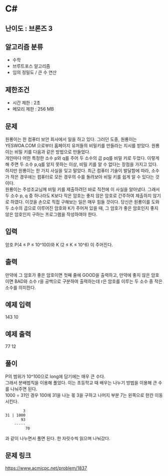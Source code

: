 # C#

## 난이도 : 브론즈 3

## 알고리즘 분류
  - 수학
  - 브루트포스 알고리즘
  - 임의 정밀도 / 큰 수 연산

## 제한조건
  - 시간 제한 : 2초
  - 메모리 제한 : 256 MB

## 문제
원룡이는 한 컴퓨터 보안 회사에서 일을 하고 있다. 그러던 도중, 원룡이는 YESWOA.COM 으로부터 홈페이지 유저들의 비밀키를 만들라는 지시를 받았다. 원룡이는 비밀 키를 다음과 같은 방법으로 만들었다.<br/>
개인마다 어떤 특정한 소수 p와 q를 주어 두 소수의 곱 pq를 비밀 키로 두었다. 이렇게 해 주면 두 소수 p,q를 알지 못하는 이상, 비밀 키를 알 수 없다는 장점을 가지고 있다.<br/>
하지만 원룡이는 한 가지 사실을 잊고 말았다. 최근 컴퓨터 기술이 발달함에 따라, 소수가 작은 경우에는 컴퓨터로 모든 경우의 수를 돌려보아 비밀 키를 쉽게 알 수 있다는 것이다.<br/>
원룡이는 주성조교님께 비밀 키를 제출하려던 바로 직전에 이 사실을 알아냈다. 그래서 두 소수 p, q 중 하나라도 K보다 작은 암호는 좋지 않은 암호로 간주하여 제출하지 않기로 하였다. 이것을 손으로 직접 구해보는 일은 매우 힘들 것이다. 당신은 원룡이를 도와 두 소수의 곱으로 이루어진 암호와 K가 주어져 있을 때, 그 암호가 좋은 암호인지 좋지 않은 암호인지 구하는 프로그램을 작성하여야 한다.<br/>

## 입력
암호 P(4 ≤ P ≤ 10^100)와 K (2 ≤ K ≤ 10^6) 이 주어진다.<br/>

## 출력
만약에 그 암호가 좋은 암호이면 첫째 줄에 GOOD을 출력하고, 만약에 좋지 않은 암호이면 BAD와 소수 r을 공백으로 구분하여 출력하는데 r은 암호를 이루는 두 소수 중 작은 소수를 의미한다.<br/>

## 예제 입력
143 10<br/>

## 예제 출력
77 12<br/>

## 풀이
P의 범위가 10^100으로 long에 담기에는 매우 큰 수다.<br/>
그래서 분배법칙을 이용해 풀었다. 이는 초등학교 때 배우는 나누기 방법을 이용해 큰 수를 나눠주면 된다.<br/>
1000 ÷ 31인 경우 100에 31을 나눈 몫 3을 구하고 나머지 부분 7는 왼쪽으로 한칸 이동시킨다.<br/>

	        3
	31 | 1000
	       93
	    -----
	         70

과 같이 나누면서 풀면 된다. 한 자릿수씩 읽으며 나눠갔다.<br/>

## 문제 링크
https://www.acmicpc.net/problem/1837